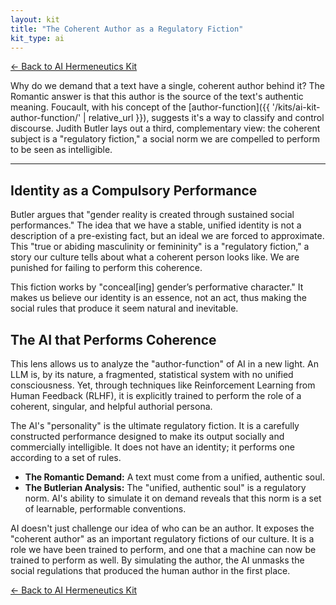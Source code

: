 ```yaml
---
layout: kit
title: "The Coherent Author as a Regulatory Fiction"
kit_type: ai
---
```

<div class="top-links">

<a href="{{ '/kits/ai-hermeneutics-kit/' | relative_url }}" class="quickkit-pill">← Back to AI
Hermeneutics Kit</a>

</div>


Why do we demand that a text have a single, coherent author behind it?
The Romantic answer is that this author is the source of the text's
authentic meaning. Foucault, with his concept of the
[author-function]({{ '/kits/ai-kit-author-function/' | relative_url }}), suggests it's a way to
classify and control discourse. Judith Butler lays out a third,
complementary view: the coherent subject is a "regulatory fiction," a
social norm we are compelled to perform to be seen as intelligible.

------------------------------------------------------------------------

<div class="section">

## Identity as a Compulsory Performance

Butler argues that "gender reality is created through sustained social
performances." The idea that we have a stable, unified identity is not a
description of a pre-existing fact, but an ideal we are forced to
approximate. This "true or abiding masculinity or femininity" is a
"regulatory fiction," a story our culture tells about what a coherent
person looks like. We are punished for failing to perform this
coherence.

This fiction works by "conceal\[ing\] gender’s performative character."
It makes us believe our identity is an essence, not an act, thus making
the social rules that produce it seem natural and inevitable.

</div>

<div class="section">

## The AI that Performs Coherence

This lens allows us to analyze the "author-function" of AI in a new
light. An LLM is, by its nature, a fragmented, statistical system with
no unified consciousness. Yet, through techniques like Reinforcement
Learning from Human Feedback (RLHF), it is explicitly trained to perform
the role of a coherent, singular, and helpful authorial persona.

The AI's "personality" is the ultimate regulatory fiction. It is a
carefully constructed performance designed to make its output socially
and commercially intelligible. It does not have an identity; it performs
one according to a set of rules.

- **The Romantic Demand:** A text must come from a unified, authentic
  soul.
- **The Butlerian Analysis:** The "unified, authentic soul" is a
  regulatory norm. AI's ability to simulate it on demand reveals that
  this norm is a set of learnable, performable conventions.

AI doesn't just challenge our idea of who can be an author. It exposes
the "coherent author" as an important regulatory fictions of our
culture. It is a role we have been trained to perform, and one that a
machine can now be trained to perform as well. By simulating the author,
the AI unmasks the social regulations that produced the human author in
the first place.

</div>

<div class="bottom-links">

<a href="{{ '/kits/ai-hermeneutics-kit/' | relative_url }}" class="quickkit-pill">← Back to AI
Hermeneutics Kit</a>

</div>

